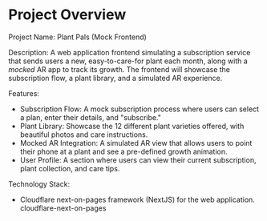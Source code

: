 # Project Overview

Project Name: Plant Pals (Mock Frontend)

Description: A web application frontend simulating a subscription service that sends users a new, easy-to-care-for plant each month, along with a *mocked* AR app to track its growth. The frontend will showcase the subscription flow, a plant library, and a simulated AR experience.

Features:
*   Subscription Flow: A mock subscription process where users can select a plan, enter their details, and "subscribe."
*   Plant Library: Showcase the 12 different plant varieties offered, with beautiful photos and care instructions.
*   Mocked AR Integration: A simulated AR view that allows users to point their phone at a plant and see a pre-defined growth animation.
*   User Profile: A section where users can view their current subscription, plant collection, and care tips.

Technology Stack:
*   Cloudflare next-on-pages framework (NextJS) for the web application.
    <stack>cloudflare-next-on-pages</stack>
